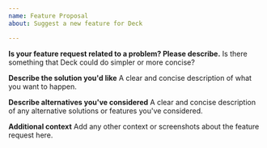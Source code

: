 ```yaml
---
name: Feature Proposal
about: Suggest a new feature for Deck

---
```


**Is your feature request related to a problem? Please describe.**
Is there something that Deck could do simpler or more concise?

**Describe the solution you'd like**
A clear and concise description of what you want to happen.

**Describe alternatives you've considered**
A clear and concise description of any alternative solutions or features you've considered.

**Additional context**
Add any other context or screenshots about the feature request here.

